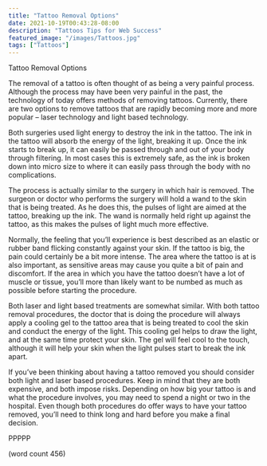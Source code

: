 ```yaml
---
title: "Tattoo Removal Options"
date: 2021-10-19T00:43:28-08:00
description: "Tattoos Tips for Web Success"
featured_image: "/images/Tattoos.jpg"
tags: ["Tattoos"]
---
```


Tattoo Removal Options

The removal of a tattoo is often thought of as being a very painful process.  Although the process may have been very painful in the past, the technology of today offers methods of removing tattoos.  Currently, there are two options to remove tattoos that are rapidly becoming more and more popular – laser technology and light based technology.

Both surgeries used light energy to destroy the ink in the tattoo.  The ink in the tattoo will absorb the energy of the light, breaking it up.  Once the ink starts to break up, it can easily be passed through and out of your body through filtering.  In most cases this is extremely safe, as the ink is broken down into micro size to where it can easily pass through the body with no complications.

The process is actually similar to the surgery in which hair is removed.  The surgeon or doctor who performs the surgery will hold a wand to the skin that is being treated.  As he does this, the pulses of light are aimed at the tattoo, breaking up the ink.  The wand is normally held right up against the tattoo, as this makes the pulses of light much more effective.

Normally, the feeling that you’ll experience is best described as an elastic or rubber band flicking constantly against your skin.  If the tattoo is big, the pain could certainly be a bit more intense.  The area where the tattoo is at is also important, as sensitive areas may cause you quite a bit of pain and discomfort.  If the area in which you have the tattoo doesn’t have a lot of muscle or tissue, you’ll more than likely want to be numbed as much as possible before starting the procedure.

Both laser and light based treatments are somewhat similar.  With both tattoo removal procedures, the doctor that is doing the procedure will always apply a cooling gel to the tattoo area that is being treated to cool the skin and conduct the energy of the light.  This cooling gel helps to draw the light, and at the same time protect your skin.  The gel will feel cool to the touch, although it will help your skin when the light pulses start to break the ink apart.

If you’ve been thinking about having a tattoo removed you should consider both light and laser based procedures.  Keep in mind that they are both expensive, and both impose risks.  Depending on how big your tattoo is and what the procedure involves, you may need to spend a night or two in the hospital.  Even though both procedures do offer ways to have your tattoo removed, you’ll need to think long and hard before you make a final decision.

PPPPP

(word count 456)
